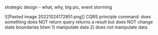 strategic design - what, why, big pic, event storming

![[Pasted image 20221024172951.png]]
CQRS principle
	command: does something does NOT return
	query returns a result but does NOT change state
	boundaries btwn 1) manipulate data 2) does not manipulate data
	